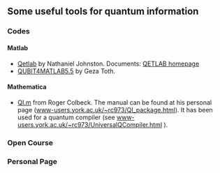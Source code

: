## Some useful tools for quantum information



### Codes

#### Matlab

 - [Qetlab](<https://github.com/nathanieljohnston/QETLAB>) by Nathaniel Johnston. Documents: [QETLAB homepage](<http://www.qetlab.com/Main_Page>)
 - [QUBIT4MATLAB5.5](<https://ww2.mathworks.cn/matlabcentral/fileexchange/8433-qubit4matlab-v5-5>) by Geza Toth.



#### Mathematica
  - [QI.m](<https://github.com/rogercolbeck/QI>) from Roger Colbeck. The manual can be found at his personal page (www-users.york.ac.uk/~rc973/QI_package.html).  It has been used for a quantum compiler (see www-users.york.ac.uk/~rc973/UniversalQCompiler.html ).



### Open Course







### Personal Page